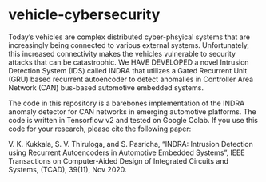 # vehicle-cybersecurity

Today’s vehicles are complex distributed cyber-phsyical systems that are increasingly being connected to various external systems. Unfortunately, this increased connectivity makes the vehicles vulnerable to security attacks that can be catastrophic. We HAVE DEVELOPED a novel Intrusion Detection System (IDS) called INDRA that utilizes a Gated Recurrent Unit (GRU) based recurrent autoencoder to detect anomalies in Controller Area Network (CAN) bus-based automotive embedded systems. 

The code in this repository is a barebones implementation of the INDRA anomaly detector for CAN networks in emerging automotive platforms. The code is written in Tensorflow v2 and tested on Google Colab. If you use this code for your research, please cite the following paper: 

V. K. Kukkala, S. V. Thiruloga, and S. Pasricha, “INDRA: Intrusion Detection using Recurrent Autoencoders in Automotive Embedded Systems”, IEEE Transactions on Computer-Aided Design of Integrated Circuits and Systems, (TCAD), 39(11), Nov 2020. 
